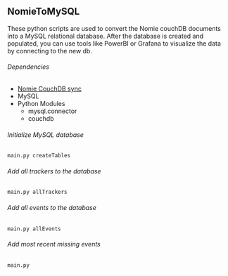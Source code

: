 ## NomieToMySQL
These python scripts are used to convert the Nomie couchDB documents into a MySQL relational database.  After the database is created and populated, you can use tools like PowerBI or Grafana to visualize the data by connecting to the new db.
###### Dependencies
- [Nomie CouchDB sync](https://docs.nomie.io/development/couchdb-setup.html)
- MySQL 
- Python Modules
  - mysql.connector
  - couchdb

###### Initialize MySQL database
```
main.py createTables
```
###### Add all trackers to the database
```
main.py allTrackers
```
###### Add all events to the database
```
main.py allEvents
```
###### Add most recent missing events
```
main.py
```
